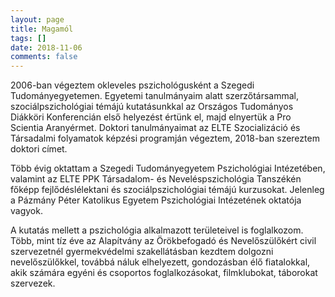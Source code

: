 ```yaml
---
layout: page
title: Magamól
tags: []
date: 2018-11-06
comments: false
---
```


2006-ban végeztem okleveles pszichológusként a Szegedi Tudományegyetemen. Egyetemi tanulmányaim alatt szerzőtársammal, szociálpszichológiai témájú kutatásunkkal az Országos Tudományos Diákköri Konferencián első helyezést értünk el, majd elnyertük a Pro Scientia Aranyérmet. Doktori tanulmányaimat az ELTE Szocializáció és Társadalmi folyamatok képzési programján végeztem, 2018-ban szereztem doktori címet.

Több évig oktattam a Szegedi Tudományegyetem Pszichológiai Intézetében, valamint az ELTE PPK Társadalom- és Neveléspszichológia Tanszékén főképp fejlődéslélektani és szociálpszichológiai témájú kurzusokat. Jelenleg a Pázmány Péter Katolikus Egyetem Pszichológiai Intézetének oktatója vagyok.
 
A kutatás mellett a pszichológia alkalmazott területeivel is foglalkozom. Több, mint tíz éve az Alapítvány az Örökbefogadó és Nevelőszülőkért civil szervezetnél gyermekvédelmi szakellátásban kezdtem dolgozni nevelőszülőkkel, továbbá náluk elhelyezett, gondozásban élő fiatalokkal, akik számára egyéni és csoportos foglalkozásokat, filmklubokat, táborokat szervezek. 
